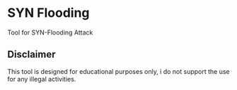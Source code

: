 # SYN Flooding
Tool for SYN-Flooding Attack

## Disclaimer
This tool is designed for educational purposes only, i do not support the use for any illegal activities.
